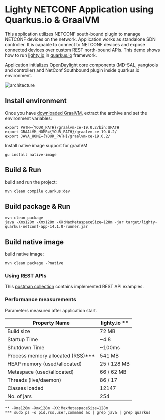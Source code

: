 # Lighty NETCONF Application using Quarkus.io & GraalVM
This application utilizes NETCONF south-bound plugin to manage NETCONF devices on the network. 
Application works as standalone SDN controller. It is capable to connect to NETCONF devices 
and expose connected devices over custom REST north-bound APIs.
This demo shows how to run [lighty.io](https://lighty.io/) in [quarkus.io](https://quarkus.io/) framework.

Application initializes OpenDaylight core components (MD-SAL, yangtools and controller) and NetConf Southbound plugin inside quarkus.io environment.

![architecture](docs/architecture.svg)

## Install environment
Once you have [downloaded GraalVM](https://github.com/oracle/graal/releases), 
extract the archive and set the environment variables:
```
export PATH={YOUR_PATH}/graalvm-ce-19.0.2/bin:$PATH
export GRAALVM_HOME={YOUR_PATH}/graalvm-ce-19.0.2/
export JAVA_HOME={YOUR_PATH}/graalvm-ce-19.0.2/
```
Install native image support for graalVM
```
gu install native-image
```

## Build & Run
build and run the project: 
```
mvn clean compile quarkus:dev
```

## Build package & Run
```
mvn clean package
java -Xms128m -Xmx128m -XX:MaxMetaspaceSize=128m -jar target/lighty-quarkus-netconf-app-14.1.0-runner.jar
```

## Build native image
build native image: 
```
mvn clean package -Pnative
```

### Using REST APIs
This [postman collection](docs/lighty.io-quarkus.io-demo.postman_collection.json) 
contains implemented REST API examples.

### Performance measurements
Parameters measured after application start.

| Property Name                     | lighty.io **   |
|-----------------------------------|----------------|
| Build size                        |  72 MB         |
| Startup Time                      |  ~4.8          |
| Shutdown Time                     |  ~100ms        |
| Process memory allocated (RSS)*** |  541 MB        |
| HEAP memory (used/allocated)      |  25 / 128 MB   |
| Metaspace (used/allocated)        |  66 / 62 MB    |
| Threads (live/daemon)             |  86 / 17       |
| Classes loaded                    |  12147         |
| No. of jars                       |  254           |

```** -Xms128m -Xmx128m -XX:MaxMetaspaceSize=128m```  
```*** sudo ps -o pid,rss,user,command ax | grep java | grep quarkus```